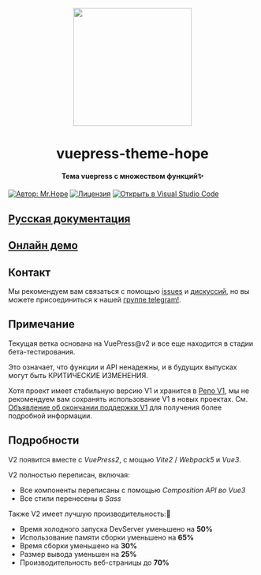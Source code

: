 <!-- markdownlint-disable -->
<p align="center">
  <img width="240" src="https://vuepress-theme-hope.github.io/v2/logo.svg" style="text-align: center;">
</p>
<h1 align="center">vuepress-theme-hope</h1>
<h4 align="center">Тема vuepress с множеством функций✨</h4>

[![Автор: Mr.Hope](https://img.shields.io/badge/author-Mr.Hope-blue.svg?style=for-the-badge)](https://mrhope.site)
[![Лицензия](https://img.shields.io/npm/l/vuepress-theme-hope.svg?style=for-the-badge)](https://github.com/vuepress-theme-hope/vuepress-theme-hope/blob/main/LICENSE)
[![Открыть в Visual Studio Code](https://img.shields.io/badge/-open%20in%20vscode-blue?style=for-the-badge&logo=visualstudiocode)](https://open.vscode.dev/vuepress-theme-hope/vuepress-theme-hope)

## [Русская документация](https://vuepress-theme-hope.github.io/v2/ru/)

## [Онлайн демо](https://stackblitz.com/fork/vuepress-theme-hope)

## Контакт

Мы рекомендуем вам связаться с помощью [issues](https://github.com/vuepress-theme-hope/vuepress-theme-hope/issues) и [дискуссий](https://github.com/vuepress-theme-hope/vuepress-theme-hope/discussions), но вы можете присоединиться к нашей [группе telegram!](https://t.me/vuepressthemehope).

## Примечание

Текущая ветка основана на VuePress@v2 и все еще находится в стадии бета-тестирования.

Это означает, что функции и API ненадежны, и в будущих выпусках могут быть КРИТИЧЕСКИЕ ИЗМЕНЕНИЯ.

Хотя проект имеет стабильную версию V1 и хранится в [Репо V1](https://github.com/vuepress-theme-hope/vuepress-theme-hope-v1/), мы не рекомендуем вам сохранять использование V1 в новых проектах. См. [Объявление об окончании поддержки V1](https://github.com/vuepress-theme-hope/vuepress-theme-hope/discussions/1535) для получения более подробной информации.

## Подробности

V2 появится вместе с _VuePress2_, с мощью _Vite2_ / _Webpack5_ и _Vue3_.

V2 полностью переписан, включая:

- Все компоненты переписаны с помощью _Composition API во Vue3_
- Все стили перенесены в _Sass_

Также V2 имеет лучшую производительность:🚀

- Время холодного запуска DevServer уменьшено на **50%**
- Использование памяти сборки уменьшено на **65%**
- Время сборки уменьшено на **30%**
- Размер вывода уменьшен на **25%**
- Производительность веб-страницы до **70%**
